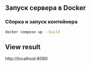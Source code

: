 ## Запуск сервера в Docker

### Сборка и запуск контейнера
```sh
docker compose up --build
```

## View result
http://localhost:8080